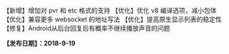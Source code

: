 【新增】增加对 pvr 和 etc 格式的支持
【优化】优化 v8 编译选项，减小包体
【优化】兼容更多 websocket 的地址写法
【优化】提高原生显示列表的稳定性
【修复】Android从后台回复后有概率不继续播放声音的问题

**【发布日期】：2018-9-19**
